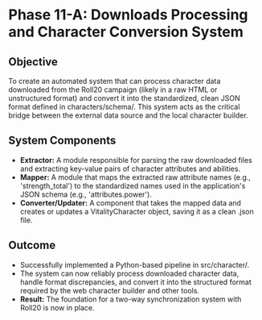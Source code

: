 # Phase 11-A: Downloads Processing and Character Conversion System

## Objective
To create an automated system that can process character data downloaded from the Roll20 campaign (likely in a raw HTML or unstructured format) and convert it into the standardized, clean JSON format defined in characters/schema/. This system acts as the critical bridge between the external data source and the local character builder.

## System Components
-   **Extractor:** A module responsible for parsing the raw downloaded files and extracting key-value pairs of character attributes and abilities.
-   **Mapper:** A module that maps the extracted raw attribute names (e.g., 'strength_total') to the standardized names used in the application's JSON schema (e.g., 'attributes.power').
-   **Converter/Updater:** A component that takes the mapped data and creates or updates a VitalityCharacter object, saving it as a clean .json file.

## Outcome
-   Successfully implemented a Python-based pipeline in src/character/.
-   The system can now reliably process downloaded character data, handle format discrepancies, and convert it into the structured format required by the web character builder and other tools.
-   **Result:** The foundation for a two-way synchronization system with Roll20 is now in place.
